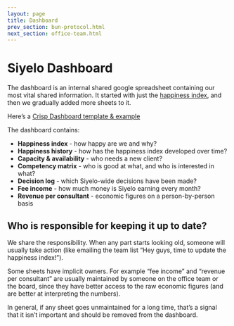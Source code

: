 ```yaml
---
layout: page
title: Dashboard
prev_section: bun-protocol.html
next_section: office-team.html
---
```


# Siyelo Dashboard

The dashboard is an internal shared google spreadsheet containing our
most vital shared information. It started with just the [happiness
index](happiness-index.html), and then we gradually added more sheets to
it.

Here’s a [Crisp Dashboard template &
example](https://docs.google.com/a/crisp.se/spreadsheet/ccc?key=0ApEy2bnWDb5fdG1QZzZSeUhFQWJEc2pEdkVDOHkySEE)

The dashboard contains:

-   **Happiness index** - how happy are we and why?
-   **Happiness history** - how has the happiness index developed over
    time?
-   **Capacity & availability** - who needs a new client?
-   **Competency matrix** - who is good at what, and who is interested
    in what?
-   **Decision log** - which Siyelo-wide decisions have been made?
-   **Fee income** - how much money is Siyelo earning every month?
-   **Revenue per consultant** - economic figures on a person-by-person
    basis

## Who is responsible for keeping it up to date?

We share the responsibility. When any part starts looking old, someone
will usually take action (like emailing the team list “Hey guys, time to
update the happiness index!”).

Some sheets have implicit owners. For example “fee income” and “revenue
per consultant” are usually maintained by someone on the office team or
the board, since they have better access to the raw economic figures
(and are better at interpreting the numbers).

In general, if any sheet goes unmaintained for a long time, that’s a
signal that it isn’t important and should be removed from the dashboard.
